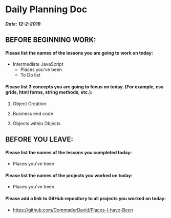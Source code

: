 # Daily Planning Doc

##### Date: 12-2-2019

## BEFORE BEGINNING WORK:


#### Please list the names of the lessons you are going to work on today:

* Intermediate JavaScript
  * Places you've been
  * To Do list


#### Please list 3 concepts you are going to focus on today. (For example, css grids, html forms, string methods, etc.):

1. Object Creation

2. Business end code

3. Objects within Objects



## BEFORE YOU LEAVE:


#### Please list the names of the lessons you completed today:

* Places you've been


#### Please list the names of the projects you worked on today:

* Places you've been

#### Please add a link to GitHub repository to all projects you worked on today:

* https://github.com/CommaderDavid/Places-I-have-Been
